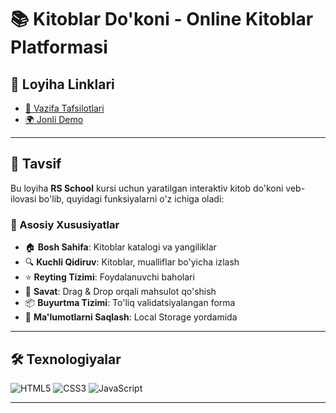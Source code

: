 # 📚 Kitoblar Do'koni - Online Kitoblar Platformasi

## 🔗 Loyiha Linklari

- [📄 Vazifa Tafsilotlari](https://github.com/azizbekkhabibullaev/book-shop-js/blob/master/books-shop-instruction.md)
- [🌍 Jonli Demo](https://tape-book-shop.netlify.app/)

---

## 📝 Tavsif

Bu loyiha **RS School** kursi uchun yaratilgan interaktiv kitob do'koni
veb-ilovasi bo'lib, quyidagi funksiyalarni o'z ichiga oladi:

### 🚀 Asosiy Xususiyatlar

- 🏠 **Bosh Sahifa**: Kitoblar katalogi va yangiliklar
- 🔍 **Kuchli Qidiruv**: Kitoblar, mualliflar bo'yicha izlash
- ⭐ **Reyting Tizimi**: Foydalanuvchi baholari
- 🛒 **Savat**: Drag & Drop orqali mahsulot qo'shish
- 📦 **Buyurtma Tizimi**: To'liq validatsiyalangan forma
- 💾 **Ma'lumotlarni Saqlash**: Local Storage yordamida

---

## 🛠️ Texnologiyalar

![HTML5](https://img.shields.io/badge/HTML5-E34F26?style=flat&logo=html5&logoColor=white)
![CSS3](https://img.shields.io/badge/CSS3-1572B6?style=flat&logo=css3&logoColor=white)
![JavaScript](https://img.shields.io/badge/JavaScript-F7DF1E?style=flat&logo=javascript&logoColor=black)

---
